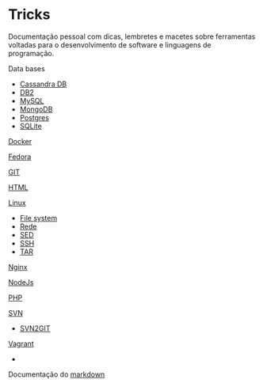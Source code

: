 # Tricks
Documentação pessoal com dicas, lembretes e macetes sobre ferramentas voltadas para o desenvolvimento de software e linguagens de programação.

Data bases
  * [Cassandra DB](db/cassandra.md)
  * [DB2](db/index.md)
  * [MySQL](db/mysql.md)
  * [MongoDB](db/mongodb.md)
  * [Postgres](db/postgres.md)
  * [SQLite](db/sqlite.md)
 
[Docker](/docker/index.md)

[Fedora](/fedora/index.md)

[GIT](/git/index.md)

[HTML](html/index.md)

[Linux](linux/index.md)
  * [File system](linux/index.md#file-system)
  * [Rede](linux/index.md#rede)
  * [SED](linux/index.md#sed)
  * [SSH](linux/index.md#ssh)
  * [TAR](linux/index.md#tar)

[Nginx](nginx/index.md)

[NodeJs](node/index.md)

[PHP](php/index.md)

[SVN](svn/index.md)
  * [SVN2GIT](svn/index.md#svn2git)

[Vagrant](vagrant/index.md)

-

Documentação do [markdown](https://github.com/adam-p/markdown-here/wiki/Markdown-Cheatsheet)
